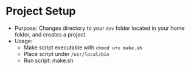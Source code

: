 # Project Setup

- Purpose: Changes directory to your ```dev``` folder located in your home folder, and creates a project.
- Usage:
  - Make script executable with ```chmod u+x make.sh```
  - Place script under ```/usr/local/bin```
  - Run script: make.sh
